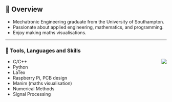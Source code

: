 ## 👀 Overview
- Mechatronic Engineering graduate from the University of Southampton.
- Passionate about applied engineering, mathematics, and programming.
- Enjoy making maths visualisations.
---
### 🔧 Tools, Languages and Skills

<img align="right" src="https://github-readme-stats.vercel.app/api/top-langs/?username=abdallahsoliman00&layout=compact&theme=tokyonight" />

- C/C++
- Python
- LaTex
&nbsp;  
- Raspberry Pi, PCB design
- Manim (maths visualisation)
- Numerical Methods
- Signal Processing

